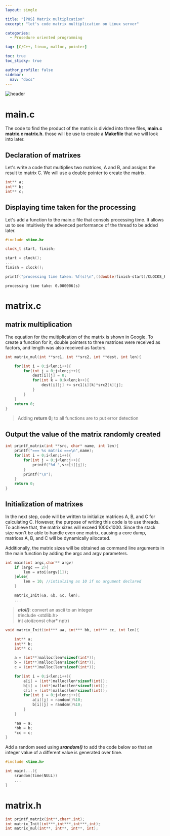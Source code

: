 ```yaml
---
layout: single

title: "[POS] Matrix multiplcation"
excerpt: "let's code matrix multiplication on Linux server"

categories:
  - Prosedure oriented programming

tag: [C/C++, linux, malloc, pointer] 

toc: true
toc_sticky: true

author_profile: false
sidebar:
  nav: "docs"
---
```


![header](https://capsule-render.vercel.app/api?type=rect&color=20:660099,100:E2231A)

# main.c

The code to find the product of the matrix is divided into three files, **main.c matrix.c matrix.h**. those will be use to create a **Makefile** that we will look into later.

## Declaration of matrixes

Let's write a code that multiplies two matrices, A and B, and assigns the result to matrix C. We will use a double pointer to create the matrix.

```cpp
int** a;
int** b;
int** c;
```


## Displaying time taken for the processing

Let's add a function to the main.c file that consols processing time. It allows us to see intuitively the advenced performance of the thread to be added later.

```cpp
#include <time.h>

clock_t start, finish;

start = clock();
...
finish = clock();

printf("processing time taken: %f(s)\n",((double)finish-start)/CLOCKS_PER_SEC);
```

```consol
processing time take: 0.000006(s)
```

# matrix.c

## matrix multiplication

The equation for the multiplication of the matrix is shown in Google. To create a function for it, double pointers to three matrices were received as factors, and length was also received as factors.

```cpp
int matrix_mul(int **src1, int **src2, int **dest, int len){

    for(int i = 0;i<len;i++){
        for(int j = 0;j<len;j++){
            dest[i][j] = 0;
            for(int k = 0;k<len;k++){
                dest[i][j] += src1[i][k]*src2[k][j];
            }
        }
    }
    return 0;
}
```
> Adding **return 0;** to all functions are to put error detection

## Output the value of the matrix randomly created

```cpp
int printf_matrix(int **src, char* name, int len){
    printf("=== %s matrix ===\n",name);
    for(int i = 0;i<len;i++){
        for(int j = 0;j<len:j++){
            printf("%d ",src[i][j]);
        }
        printf("\n");
    }
    return 0;
}
```
## Initialization of matrixes

In the next step, code will be written to initialize matrices A, B, and C for calculating C. However, the purpose of writing this code is to use threads. To achieve that, the matrix sizes will exceed 1000x1000. Since the stack size won't be able to handle even one matrix, causing a core dump, matrices A, B, and C will be dynamically allocated.

Additionally, the matrix sizes will be obtained as command line arguments in the main function by adding the argc and argv parameters.

```cpp
int main(int argc,char** argv)
    if (argc == 2){
        len = atoi(argv[1]);
    }else{
        len = 10; //intialzing as 10 if no argument declared
    }

    matrix_Init(&a, &b, &c, len);
    ...
```
>***atoi()***: convert an ascii to an integer<br>#include <stdlib.h><br>int atoi(const char* nptr)


```cpp
void matrix_Init(int*** aa, int*** bb, int*** cc, int len){

    int** a;
    int** b;
    int** c;

    a = (int**)malloc(len*sizeof(int*));
    b = (int**)malloc(len*sizeof(int*));
    c = (int**)malloc(len*sizeof(int*));

    for(int i = 0;i<len;i++){
        a[i] = (int*)malloc(len*sizeof(int));
        b[i] = (int*)malloc(len*sizeof(int));
        c[i] = (int*)malloc(len*sizeof(int));
        for(int j = 0;j<len:j++){
            a[i][j] = random()%10;
            b[i][j] = random()%10;
        }
    }

    *aa = a;
    *bb = b;
    *cc = c;
}
```

Add a random seed using ***srandom()*** to add the code below so that an integer value of a different value is generated over time.

```cpp
#include <time.h>

int main(...){
    srandom(time(NULL))
    ...
}
```


# matrix.h


```cpp
int printf_matrix(int**,char*,int);
int matrix_Init(int***,int***,int***,int);
int matrix_mul(int**, int**, int**, int);
```







